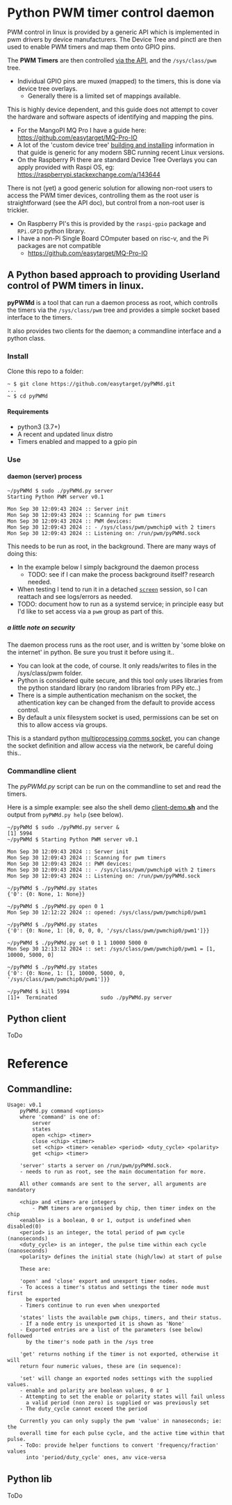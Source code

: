 # Python PWM timer control daemon

PWM control in linux is provided by a generic API which is implemented in pwm drivers by device manufacturers. The Device Tree and pinctl are then used to enable PWM timers and map them onto GPIO pins.

The **PWM Timers** are then controlled [via the API](https://www.kernel.org/doc/html/latest/driver-api/pwm.html), and the `/sys/class/pwm` tree.
- Individual GPIO pins are muxed (mapped) to the timers, this is done via device tree overlays.
  - Generally there is a limited set of mappings available.

This is highly device dependent, and this guide does not attempt to cover the hardware and software aspects of identifying and mapping the pins.
  - For the MangoPI MQ Pro I have a guide here: https://github.com/easytarget/MQ-Pro-IO
  - A lot of the 'custom device tree' [building and installing](https://github.com/easytarget/MQ-Pro-IO/blob/main/build-trees/README.md) information in that guide is generic for any modern SBC running recent Linux versions.
  - On the Raspberry Pi there are standard Device Tree Overlays you can apply provided with Raspi OS, eg: https://raspberrypi.stackexchange.com/a/143644

There is not (yet) a good generic solution for allowing non-root users to access the PWM timer devices, controlling them as the root user is straightforward (see the API doc), but control from a non-root user is trickier.
- On Raspberry PI's this is provided by the `raspi-gpio` package and `RPi.GPIO` python library.
- I have a non-Pi Single Board COmputer based on risc-v, and the Pi packages are not compatible
  - https://github.com/easytarget/MQ-Pro-IO

## A Python based approach to providing Userland control of PWM timers in linux.

**pyPWMd** is a tool that can run a daemon process as root, which controlls the timers via the `/sys/class/pwm` tree and provides a simple socket based interface to the timers.

It also provides two clients for the daemon; a commandline interface and a python class.

### Install
Clone this repo to a folder:
```console
~ $ git clone https://github.com/easytarget/pyPWMd.git
...
~ $ cd pyPWMd
```
#### Requirements
- python3 (3.7+)
- A recent and updated linux distro
- Timers enabled and mapped to a gpio pin

### Use

#### daemon (server) process
```console
~/pyPWMd $ sudo ./pyPWMd.py server
Starting Python PWM server v0.1

Mon Sep 30 12:09:43 2024 :: Server init
Mon Sep 30 12:09:43 2024 :: Scanning for pwm timers
Mon Sep 30 12:09:43 2024 :: PWM devices:
Mon Sep 30 12:09:43 2024 :: - /sys/class/pwm/pwmchip0 with 2 timers
Mon Sep 30 12:09:43 2024 :: Listening on: /run/pwm/pyPWMd.sock
```
This needs to be run as root, in the background. There are many ways of doing this:
- In the example below I simply background the daemon process
  - TODO: see if I can make the process background itself? research needed.
- When testing I tend to run it in a detached [`screen`](https://www.gnu.org/software/screen/manual/screen.html) session, so I can reattach and see logs/errors as needed.
- TODO: document how to run as a systemd service; in principle easy but I'd like to set access via a `pwm` group as part of this.

##### a little note on security
The daemon process runs as the root user, and is written by 'some bloke on the internet' in python. Be sure you trust it before using it..
- You can look at the code, of course. It only reads/writes to files in the /sys/class/pwm folder.
- Python is considered quite secure, and this tool only uses libraries from the python standard library (no random libraries from PiPy etc..)
- There is a simple authentication mechanism on the socket, the athentication key can be changed from the default to provide access control.
- By default a unix filesystem socket is used, permissions can be set on this to allow access via groups.

This is a standard python [multiprocessing comms socket](https://docs.python.org/3/library/multiprocessing.html#module-multiprocessing.connection), you can change the socket definition and allow access via the network, be careful doing this..

### Commandline client
The *pyPWMd.py* script can be run on the commandline to set and read the timers.

Here is a simple example: see also the shell demo [client-demo.**sh**](./client-demo.sh) and the output from `pyPWMd.py help` (see below).

```console
~/pyPWMd $ sudo ./pyPWMd.py server &
[1] 5994
~/pyPWMd $ Starting Python PWM server v0.1

Mon Sep 30 12:09:43 2024 :: Server init
Mon Sep 30 12:09:43 2024 :: Scanning for pwm timers
Mon Sep 30 12:09:43 2024 :: PWM devices:
Mon Sep 30 12:09:43 2024 :: - /sys/class/pwm/pwmchip0 with 2 timers
Mon Sep 30 12:09:43 2024 :: Listening on: /run/pwm/pyPWMd.sock

~/pyPWMd $ ./pyPWMd.py states
{'0': {0: None, 1: None}}

~/pyPWMd $ ./pyPWMd.py open 0 1
Mon Sep 30 12:12:22 2024 :: opened: /sys/class/pwm/pwmchip0/pwm1

~/pyPWMd $ ./pyPWMd.py states
{'0': {0: None, 1: [0, 0, 0, 0, '/sys/class/pwm/pwmchip0/pwm1']}}

~/pyPWMd $ ./pyPWMd.py set 0 1 1 10000 5000 0
Mon Sep 30 12:13:12 2024 :: set: /sys/class/pwm/pwmchip0/pwm1 = [1, 10000, 5000, 0]

~/pyPWMd $ ./pyPWMd.py states
{'0': {0: None, 1: [1, 10000, 5000, 0, '/sys/class/pwm/pwmchip0/pwm1']}}

~/pyPWMd $ kill 5994
[1]+  Terminated              sudo ./pyPWMd.py server
```
## Python client
ToDo

# Reference

## Commandline:
```
Usage: v0.1
    pyPWMd.py command <options>
    where 'command' is one of:
        server
        states
        open <chip> <timer>
        close <chip> <timer>
        set <chip> <timer> <enable> <period> <duty_cycle> <polarity>
        get <chip> <timer>

    'server' starts a server on /run/pwm/pyPWMd.sock.
    - needs to run as root, see the main documentation for more.

    All other commands are sent to the server, all arguments are mandatory

    <chip> and <timer> are integers
        - PWM timers are organised by chip, then timer index on the chip
    <enable> is a boolean, 0 or 1, output is undefined when disabled(0)
    <period> is an integer, the total period of pwm cycle (nanoseconds)
    <duty_cycle> is an integer, the pulse time within each cycle (nanoseconds)
    <polarity> defines the initial state (high/low) at start of pulse

    These are:

    'open' and 'close' export and unexport timer nodes.
    - To access a timer's status and settings the timer node must first
      be exported
    - Timers continue to run even when unexported

    'states' lists the available pwm chips, timers, and their status.
    - If a node entry is unexported it is shown as 'None'
    - Exported entries are a list of the parameters (see below) followed
      by the timer's node path in the /sys tree

    'get' returns nothing if the timer is not exported, otherwise it will
    return four numeric values, these are (in sequence):

    'set' will change an exported nodes settings with the supplied values.
    - enable and polarity are boolean values, 0 or 1
    - Attempting to set the enable or polarity states will fail unless
      a valid period (non zero) is supplied or was previously set
    - The duty_cycle cannot exceed the period

    Currently you can only supply the pwm 'value' in nanoseconds; ie: the
    overall time for each pulse cycle, and the active time within that pulse.
    - ToDo: provide helper functions to convert 'frequency/fraction' values
      into 'period/duty_cycle' ones, anv vice-versa
```

## Python lib
ToDo
